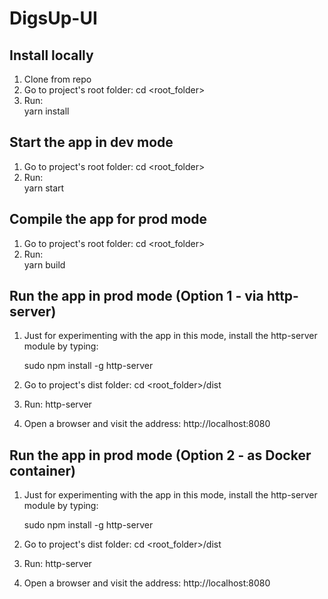 # DigsUp-UI

## Install locally
1. Clone from repo
2. Go to project's root folder:
    cd <root_folder>
3. Run:  
    yarn install 

## Start the app in dev mode
1. Go to project's root folder:
    cd <root_folder>
2. Run:  
    yarn start

## Compile the app for prod mode
1. Go to project's root folder:
    cd <root_folder>
2. Run:  
    yarn build

## Run the app in prod mode (Option 1 - via http-server)
1. Just for experimenting with the app in this mode,
    install the http-server module by typing:

    sudo npm install -g http-server
2. Go to project's dist folder:
    cd <root_folder>/dist
3. Run:
    http-server
4. Open a browser and visit the address:
    http://localhost:8080 


## Run the app in prod mode (Option 2 - as Docker container)
1. Just for experimenting with the app in this mode,
    install the http-server module by typing:

    sudo npm install -g http-server
2. Go to project's dist folder:
    cd <root_folder>/dist
3. Run:
    http-server
4. Open a browser and visit the address:
    http://localhost:8080 

